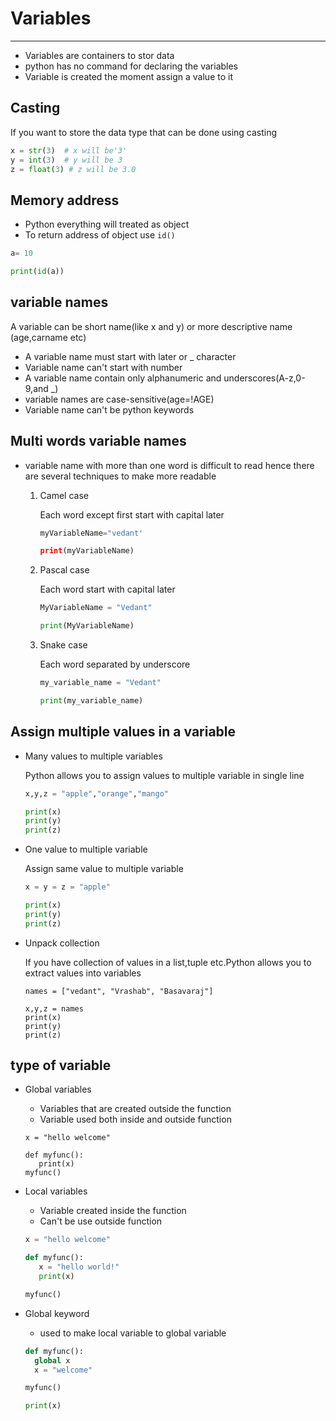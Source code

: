 # Variables

---

* Variables are containers to stor data 
* python has no command for declaring the variables
* Variable is created the moment assign a value to it

## Casting
If you want to store the data type that can be done using casting
```python
x = str(3)  # x will be'3'
y = int(3)  # y will be 3
z = float(3) # z will be 3.0
```
## Memory address
* Python everything will treated as object
* To return address of object use `id()`
```python
a= 10

print(id(a))
```
## variable names
A variable can be short name(like x and y) or more descriptive name (age,carname etc)
* A variable name must start with later or _ character
* Variable name can't start with number
* A variable name contain only alphanumeric and underscores(A-z,0-9,and _)
* variable names are case-sensitive(age=!AGE)
* Variable name can't be python keywords

## Multi words variable names
* variable name with more than one word is difficult to read hence there are several techniques to make more readable 
  1. Camel case
  
     Each word except first start with capital later
     ```python
     myVariableName="vedant'
     
     print(myVariableName)
     ```
  2. Pascal case
  
     Each word start with capital later
     ```python
     MyVariableName = "Vedant"
     
     print(MyVariableName)
     ```
  3. Snake case
  
     Each word separated by underscore
     ```python
     my_variable_name = "Vedant"
     
     print(my_variable_name)
     ```
## Assign multiple values in a variable
* Many values to multiple variables

  Python allows you to assign values to multiple variable in single line
  ```python
  x,y,z = "apple","orange","mango"
  
  print(x)
  print(y)
  print(z)
  ```
* One value to multiple variable

  Assign same value to multiple variable
  ```python
  x = y = z = "apple"
  
  print(x)
  print(y)
  print(z)
  ```
* Unpack collection

   If you have collection of values in a list,tuple etc.Python allows you to extract values into variables
   ```pthon
   names = ["vedant", "Vrashab", "Basavaraj"]
  
   x,y,z = names
   print(x)
   print(y)
   print(z)
   ```
## type of variable
* Global variables
  
  * Variables that are created outside the function 
  * Variable used both inside and outside function
  ```pthon
  x = "hello welcome"
  
  def myfunc():
     print(x)
  myfunc()
  ```
* Local variables
  * Variable created inside the function
  * Can't be use outside function
  ```python
  x = "hello welcome"
  
  def myfunc():
     x = "hello world!"
     print(x)
  
  myfunc()
  ```
* Global keyword
  * used to make local variable to global variable
  ```python
  def myfunc():
    global x
    x = "welcome"
  
  myfunc()
  
  print(x)
  ```